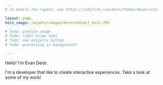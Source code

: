 ```yaml
---
# To modify the layout, see https://jekyllrb.com/docs/themes/#overriding-theme-defaults

layout: page
hero_image: /assets/images/hero/contact_hero.JPG

# Todo: profile image
# Todo: right align text
# Todo: see projects button
# Todo: processing js background?

---
```


Hello! I'm Evan Deist.

I'm a developer that like to create interactive experiences.
Take a look at some of my work!
